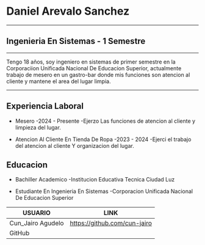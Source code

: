 # Daniel Arevalo Sanchez
------------------------------------------------------------------------------

 ## Ingenieria En Sistemas - 1 Semestre
 -----------------------------------------------------------------------------
 Tengo 18 años, soy ingeniero en sistemas de primer semestre en la Corporaciion Unificada Nacional De Educacion Superior, actualmente trabajo de mesero en un gastro-bar donde mis funciones son atencion al cliente y mantene el area del lugar limpia.

------------------------------------------------------------------------------
## Experiencia Laboral
- Mesero
-2024 - Presente 
-Ejerzo Las funciones de atencion al cliente y limpieza del lugar.

- Atencion Al Cliente En Tienda De Ropa
-2023 - 2024
-Ejerci  el trabajo del atencion al cliente Y organizacion del lugar.

## Educacion 
- Bachiller Academico 
-Institucion Educativa Tecnica Ciudad Luz

- Estudiante En Ingenieria En Sistemas
-Corporacion Unificada Nacional De Educacion Superior

| USUARIO  |LINK  |
| ------ | ------ |
| Cun_Jairo Agudelo | https://github.com/cun-jairo |
| GitHub |  |
